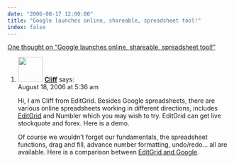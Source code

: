 ```yaml
---
date: "2006-08-17 12:00:00"
title: "Google launches online, shareable, spreadsheet tool!"
index: false
---
```


[One thought on &ldquo;Google launches online, shareable, spreadsheet tool!&rdquo;](/lemire/blog/2006/08-17-google-launches-online-shareable-spreadsheet-tool)

<ol class="comment-list">
<li id="comment-22481" class="comment even thread-even depth-1">
<div class="comment-author vcard">
<img alt src="https://secure.gravatar.com/avatar/bd7fd3ec705fbedb57790e9b99e01a22?s=56&#038;d=mm&#038;r=g" srcset="https://secure.gravatar.com/avatar/bd7fd3ec705fbedb57790e9b99e01a22?s=112&#038;d=mm&#038;r=g 2x" class="avatar avatar-56 photo" height="56" width="56" decoding="async" /> <b class="fn"><a href="http://www.editgrid.com" class="url" rel="ugc external nofollow">Cliff</a></b> <span class="says">says:</span> </div>
<div class="comment-metadata"><time datetime="2006-08-18T05:36:00+00:00">August 18, 2006 at 5:36 am</time></a> </div>
<div class="comment-content">
<p>Hi, I am Cliff from EditGrid. Besides Google spreadsheets, there are various online spreadsheets working in different directions, includes <a href="http://www.editgrid.com/home" rel="nofollow">EditGrid</a> and Numbler which you may wish to try. EditGrid can get live stockquote and forex. Here is a demo. </p>
<p>Of course we wouldn&rsquo;t forget our fundamentals, the spreadsheet functions, drag and fill, advance number formatting, undo/redo&#8230; all are available. Here is a comparison between <a href="http://www.editgrid.com/tnc/pkchan/EditGrid_v._Google" rel="nofollow">EditGrid and Google</a>.</p>
</div>
</li>
</ol>
